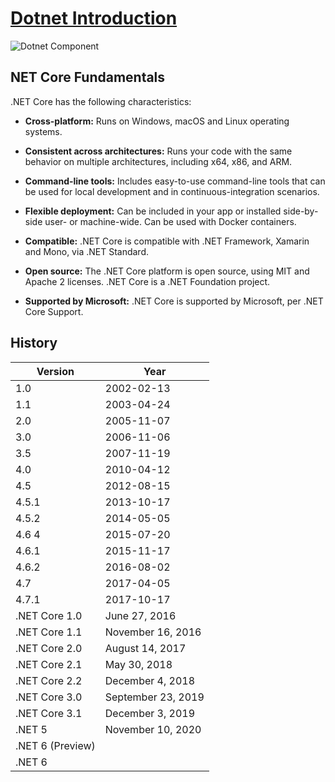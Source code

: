 # [Dotnet Introduction](https://medium.com/net-core/introduction-to-net-core-adbf1962d57d)

![Dotnet Component](https://github.com/locngdotcom/dotnettraining/blob/main/A.Dotnet_Introduction/DotnetComponent.PNG)

## NET Core Fundamentals  
.NET Core has the following characteristics:  
 - **Cross-platform:** Runs on Windows, macOS and Linux operating systems.  


 - **Consistent across architectures:** Runs your code with the same behavior on multiple architectures, including x64, x86, and ARM.  


 - **Command-line tools:** Includes easy-to-use command-line tools that can be used for local development and in continuous-integration scenarios.  


 - **Flexible deployment:** Can be included in your app or installed side-by-side user- or machine-wide. Can be used with Docker containers.  


 - **Compatible:** .NET Core is compatible with .NET Framework, Xamarin and Mono, via .NET Standard.  


 - **Open source:** The .NET Core platform is open source, using MIT and Apache 2 licenses. .NET Core is a .NET Foundation project.  


 - **Supported by Microsoft:** .NET Core is supported by Microsoft, per .NET Core Support.  

## History
|Version| Year|
| ------------- | ------------- |
| 1.0	|	2002-02-13 |
| 1.1	|	2003-04-24 |
| 2.0	|	2005-11-07 |
| 3.0	|	2006-11-06 |
| 3.5	|	2007-11-19 |
| 4.0	|	2010-04-12 |
| 4.5	|	2012-08-15 |
| 4.5.1	|	2013-10-17 |
| 4.5.2	|	2014-05-05 |
| 4.6	4	|2015-07-20 | 
| 4.6.1	|	2015-11-17 |
| 4.6.2	|	2016-08-02 |
| 4.7	|	2017-04-05 |
| 4.7.1	| 2017-10-17 |
| .NET Core 1.0	| 	June 27, 2016 |
| .NET Core 1.1	| November 16, 2016	|
| .NET Core 2.0	| August 14, 2017	|
| .NET Core 2.1	| May 30, 2018 |
| .NET Core 2.2	| December 4, 2018	|
| .NET Core 3.0	| September 23, 2019	|
| .NET Core 3.1	| December 3, 2019	|
| .NET 5	| November 10, 2020	|
| .NET 6	(Preview) | 	|
| .NET 6
